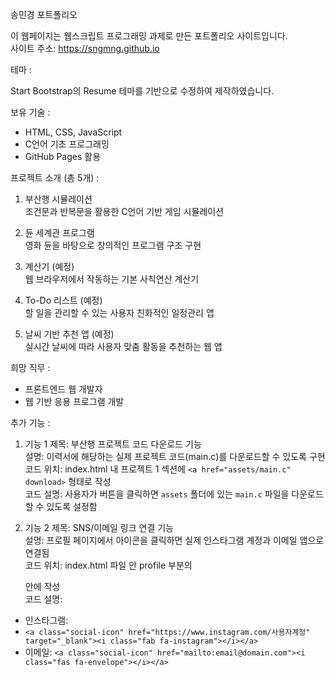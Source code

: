송민경 포트폴리오

이 웹페이지는 웹스크립트 프로그래밍 과제로 만든 포트폴리오 사이트입니다.  
사이트 주소: https://sngmng.github.io


테마 :

Start Bootstrap의 Resume 테마를 기반으로 수정하여 제작하였습니다.


보유 기술 :
- HTML, CSS, JavaScript  
- C언어 기초 프로그래밍  
- GitHub Pages 활용  


프로젝트 소개 (총 5개) :
1. 부산행 시뮬레이션  
조건문과 반복문을 활용한 C언어 기반 게임 시뮬레이션

2. 듄 세계관 프로그램  
영화 듄을 바탕으로 창의적인 프로그램 구조 구현

3. 계산기 (예정)  
웹 브라우저에서 작동하는 기본 사칙연산 계산기

4. To-Do 리스트 (예정)  
할 일을 관리할 수 있는 사용자 친화적인 일정관리 앱

5. 날씨 기반 추천 앱 (예정)  
실시간 날씨에 따라 사용자 맞춤 활동을 추천하는 웹 앱


희망 직무 :
- 프론트엔드 웹 개발자  
- 웹 기반 응용 프로그램 개발  


추가 기능 :

1) 기능 1 제목: 부산행 프로젝트 코드 다운로드 기능  
  설명: 이력서에 해당하는 실제 프로젝트 코드(main.c)를 다운로드할 수 있도록 구현  
  코드 위치: index.html 내 프로젝트 1 섹션에 `<a href="assets/main.c" download>` 형태로 작성  
  코드 설명: 사용자가 버튼을 클릭하면 `assets` 폴더에 있는 `main.c` 파일을 다운로드할 수 있도록 설정함

2) 기능 2 제목: SNS/이메일 링크 연결 기능  
설명: 프로필 페이지에서 아이콘을 클릭하면 실제 인스타그램 계정과 이메일 앱으로 연결됨  
코드 위치: index.html 파일 안 profile 부분의 <div class="social-icons"> 안에 작성  
코드 설명:
- 인스타그램:
- `<a class="social-icon" href="https://www.instagram.com/사용자계정" target="_blank"><i class="fab fa-instagram"></i></a>`
- 이메일:
  `<a class="social-icon" href="mailto:email@domain.com"><i class="fas fa-envelope"></i></a>`
